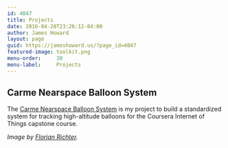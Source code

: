 ```yaml
---
id: 4047
title: Projects
date: 2016-04-28T23:26:12-04:00
author: James Howard
layout: page
guid: https://jameshoward.us/?page_id=4047
featured-image: toolkit.png
menu-order:     30
menu-label:     Projects
---
```


## Carme Nearspace Balloon System

The [Carme Nearspace Balloon System](/projects/carme) is my project
to build a standardized system for tracking high-altitude balloons
for the Coursera Internet of Things capstone course.

_Image by [Florian Richter](https://www.flickr.com/photos/florianric/7263382550)._